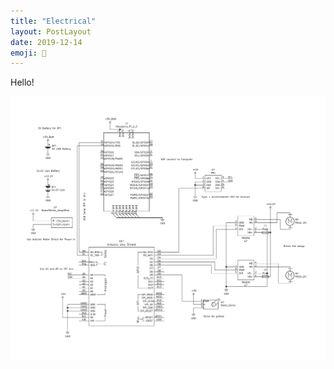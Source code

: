 ```yaml
---
title: "Electrical"
layout: PostLayout
date: 2019-12-14
emoji: 📯
---
```


Hello!

<img src="./schem.png" alt="schematic" width="2000"/>